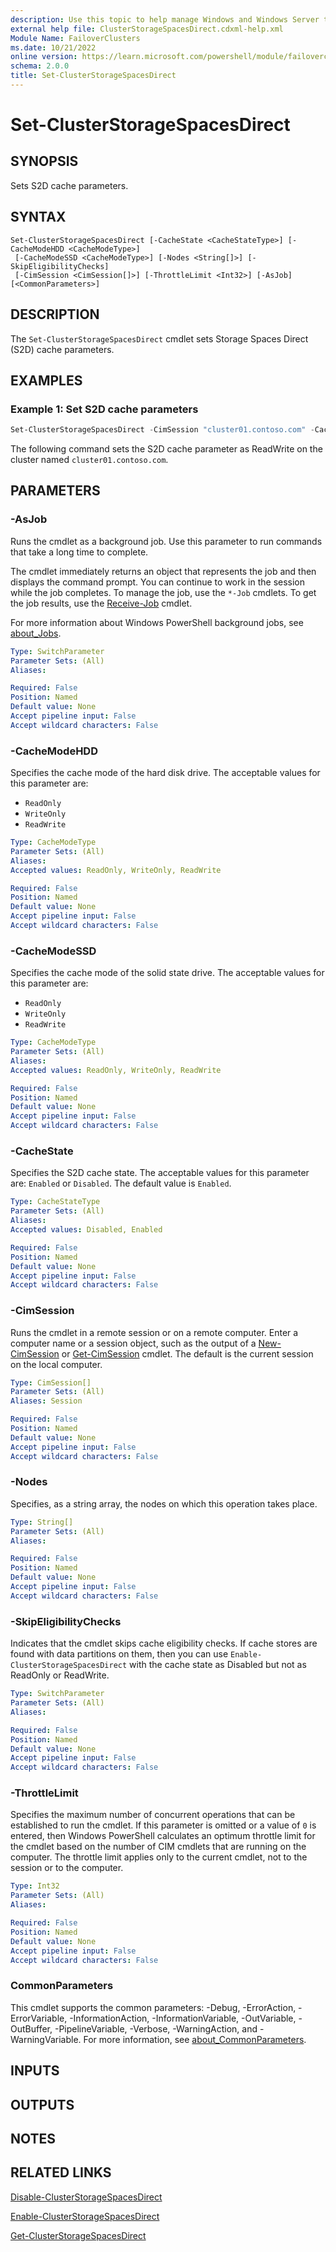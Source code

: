 ```yaml
---
description: Use this topic to help manage Windows and Windows Server technologies with Windows PowerShell.
external help file: ClusterStorageSpacesDirect.cdxml-help.xml
Module Name: FailoverClusters
ms.date: 10/21/2022
online version: https://learn.microsoft.com/powershell/module/failoverclusters/set-clusterstoragespacesdirect?view=windowsserver2025-ps&wt.mc_id=ps-gethelp
schema: 2.0.0
title: Set-ClusterStorageSpacesDirect
---
```


# Set-ClusterStorageSpacesDirect

## SYNOPSIS
Sets S2D cache parameters.

## SYNTAX

```
Set-ClusterStorageSpacesDirect [-CacheState <CacheStateType>] [-CacheModeHDD <CacheModeType>]
 [-CacheModeSSD <CacheModeType>] [-Nodes <String[]>] [-SkipEligibilityChecks]
 [-CimSession <CimSession[]>] [-ThrottleLimit <Int32>] [-AsJob] [<CommonParameters>]
```

## DESCRIPTION

The `Set-ClusterStorageSpacesDirect` cmdlet sets Storage Spaces Direct (S2D) cache parameters.

## EXAMPLES

### Example 1: Set S2D cache parameters

```powershell
Set-ClusterStorageSpacesDirect -CimSession "cluster01.contoso.com" -CacheModeHDD ReadWrite
```

The following command sets the S2D cache parameter as ReadWrite on the cluster named
`cluster01.contoso.com`.

## PARAMETERS

### -AsJob

Runs the cmdlet as a background job. Use this parameter to run commands that take a long time to
complete.

The cmdlet immediately returns an object that represents the job and then displays the command
prompt. You can continue to work in the session while the job completes. To manage the job, use the
`*-Job` cmdlets. To get the job results, use the
[Receive-Job](https://go.microsoft.com/fwlink/?LinkID=113372) cmdlet.

For more information about Windows PowerShell background jobs, see
[about_Jobs](https://go.microsoft.com/fwlink/?LinkID=113251).

```yaml
Type: SwitchParameter
Parameter Sets: (All)
Aliases:

Required: False
Position: Named
Default value: None
Accept pipeline input: False
Accept wildcard characters: False
```

### -CacheModeHDD

Specifies the cache mode of the hard disk drive. The acceptable values for this parameter are:

- `ReadOnly`
- `WriteOnly`
- `ReadWrite`

```yaml
Type: CacheModeType
Parameter Sets: (All)
Aliases:
Accepted values: ReadOnly, WriteOnly, ReadWrite

Required: False
Position: Named
Default value: None
Accept pipeline input: False
Accept wildcard characters: False
```

### -CacheModeSSD

Specifies the cache mode of the solid state drive. The acceptable values for this parameter are:

- `ReadOnly`
- `WriteOnly`
- `ReadWrite`

```yaml
Type: CacheModeType
Parameter Sets: (All)
Aliases:
Accepted values: ReadOnly, WriteOnly, ReadWrite

Required: False
Position: Named
Default value: None
Accept pipeline input: False
Accept wildcard characters: False
```

### -CacheState

Specifies the S2D cache state. The acceptable values for this parameter are: `Enabled` or
`Disabled`. The default value is `Enabled`.

```yaml
Type: CacheStateType
Parameter Sets: (All)
Aliases:
Accepted values: Disabled, Enabled

Required: False
Position: Named
Default value: None
Accept pipeline input: False
Accept wildcard characters: False
```

### -CimSession

Runs the cmdlet in a remote session or on a remote computer. Enter a computer name or a session
object, such as the output of a [New-CimSession](https://go.microsoft.com/fwlink/p/?LinkId=227967)
or [Get-CimSession](https://go.microsoft.com/fwlink/p/?LinkId=227966) cmdlet. The default is the
current session on the local computer.

```yaml
Type: CimSession[]
Parameter Sets: (All)
Aliases: Session

Required: False
Position: Named
Default value: None
Accept pipeline input: False
Accept wildcard characters: False
```

### -Nodes

Specifies, as a string array, the nodes on which this operation takes place.

```yaml
Type: String[]
Parameter Sets: (All)
Aliases:

Required: False
Position: Named
Default value: None
Accept pipeline input: False
Accept wildcard characters: False
```

### -SkipEligibilityChecks

Indicates that the cmdlet skips cache eligibility checks. If cache stores are found with data
partitions on them, then you can use `Enable-ClusterStorageSpacesDirect` with the cache state as
Disabled but not as ReadOnly or ReadWrite.

```yaml
Type: SwitchParameter
Parameter Sets: (All)
Aliases:

Required: False
Position: Named
Default value: None
Accept pipeline input: False
Accept wildcard characters: False
```

### -ThrottleLimit

Specifies the maximum number of concurrent operations that can be established to run the cmdlet. If
this parameter is omitted or a value of `0` is entered, then Windows PowerShell calculates an
optimum throttle limit for the cmdlet based on the number of CIM cmdlets that are running on the
computer. The throttle limit applies only to the current cmdlet, not to the session or to the
computer.

```yaml
Type: Int32
Parameter Sets: (All)
Aliases:

Required: False
Position: Named
Default value: None
Accept pipeline input: False
Accept wildcard characters: False
```

### CommonParameters

This cmdlet supports the common parameters: -Debug, -ErrorAction, -ErrorVariable,
-InformationAction, -InformationVariable, -OutVariable, -OutBuffer, -PipelineVariable, -Verbose,
-WarningAction, and -WarningVariable. For more information, see
[about_CommonParameters](https://go.microsoft.com/fwlink/?LinkID=113216).

## INPUTS

## OUTPUTS

## NOTES

## RELATED LINKS

[Disable-ClusterStorageSpacesDirect](./Disable-ClusterStorageSpacesDirect.md)

[Enable-ClusterStorageSpacesDirect](./Enable-ClusterStorageSpacesDirect.md)

[Get-ClusterStorageSpacesDirect](./Get-ClusterStorageSpacesDirect.md)
